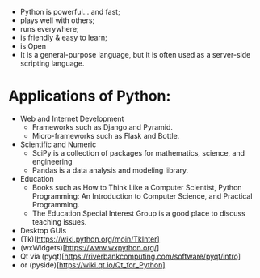 - Python is powerful... and fast;
- plays well with others;
- runs everywhere;
- is friendly & easy to learn;
- is Open
- It is a general-purpose language, but it is often used as a server-side scripting language. 
# Applications of Python:
- Web and Internet Development
  <ul>
    <li> Frameworks such as Django and Pyramid.</li>
    <li>Micro-frameworks such as Flask and Bottle. </li>
  </ul> 
- Scientific and Numeric
   <ul>
    <li>SciPy is a collection of packages for mathematics, science, and engineering </li>
    <li>Pandas is a data analysis and modeling library.</li>
  </ul>
- Education
  <ul>
    <li>Books such as How to Think Like a Computer Scientist, Python Programming: An Introduction to Computer Science, and Practical Programming.
    <li>The Education Special Interest Group is a good place to discuss teaching issues.</li>   
   </ul>
- Desktop GUIs
- (Tk)[https://wiki.python.org/moin/TkInter]
- (wxWidgets)[https://www.wxpython.org/]
- Qt via (pyqt)[https://riverbankcomputing.com/software/pyqt/intro]
- or (pyside)[https://wiki.qt.io/Qt_for_Python]
  

